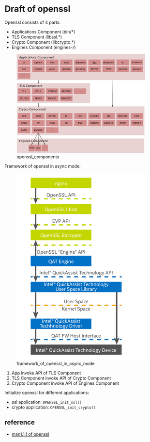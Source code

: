 # Draft of openssl



Openssl consists of 4 parts:

- Applications Component    (bin/*)
- TLS Component             (libssl.*)
- Crypto Component          (libcrypto.*)
- Engines Component         (engines-*/*)

<figure>
    <img alt="openssl_components" src="/docs/assets/openssl_components.png">
    <figcaption>openssl_components</figcaption>
</figure>

Framework of openssl in async mode:

<figure>
    <img alt="framework_of_openssl_in_async_mode" src="/docs/assets/framework_of_openssl_in_async_mode.png">
    <figcaption>framework_of_openssl_in_async_mode</figcaption>
</figure>

1. App invoke API of TLS Component
2. TLS Component invoke API of Crypto Component
3. Crypto Component invoke API of Engines Component

Initialize openssl for different applications:

- ssl application: `OPENSSL_init_ssl()`
- crypto application: `OPENSSL_init_crypto()`

## reference

- [man1.1.1 of openssl](https://www.openssl.org/docs/man1.1.1/man3/)